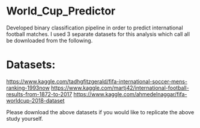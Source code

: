 # World_Cup_Predictor
Developed binary classification pipeline in order to predict international football matches. I used 3 separate datasets for
this analysis which call all be downloaded from the following.
# Datasets:
https://www.kaggle.com/tadhgfitzgerald/fifa-international-soccer-mens-ranking-1993now
https://www.kaggle.com/martj42/international-football-results-from-1872-to-2017
https://www.kaggle.com/ahmedelnaggar/fifa-worldcup-2018-dataset

Please download the above datasets if you would like to replicate the above study yourself.


